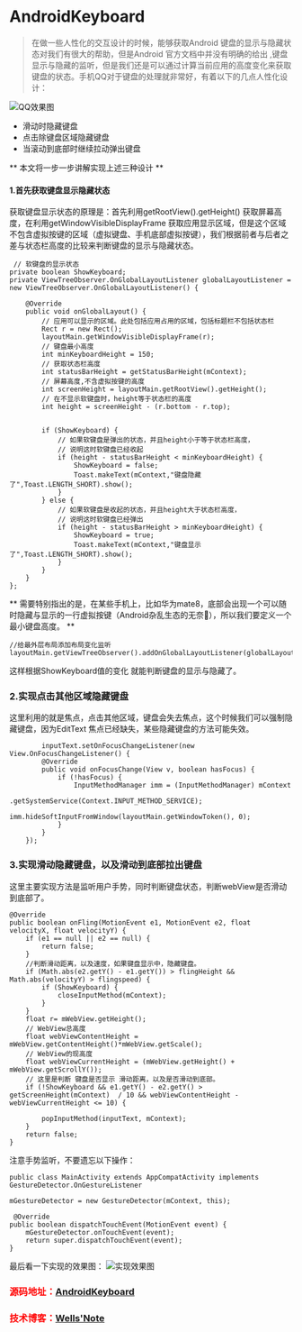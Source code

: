 # AndroidKeyboard

> 在做一些人性化的交互设计的时候，能够获取Android 键盘的显示与隐藏状态对我们有很大的帮助，但是Android 官方文档中并没有明确的给出 ,键盘显示与隐藏的监听，但是我们还是可以通过计算当前应用的高度变化来获取键盘的状态。手机QQ对于键盘的处理就非常好，有着以下的几点人性化设计：

![QQ效果图](http://i4.buimg.com/d16b180723bbcfcd.gif)

* 滑动时隐藏键盘
* 点击除键盘区域隐藏键盘
* 当滚动到底部时继续拉动弹出键盘

** 本文将一步一步讲解实现上述三种设计 **

#### 1.首先获取键盘显示隐藏状态

获取键盘显示状态的原理是：首先利用getRootView().getHeight() 获取屏幕高度，在利用getWindowVisibleDisplayFrame 获取应用显示区域，但是这个区域不包含虚拟按键的区域（虚拟键盘、手机底部虚拟按键），我们根据前者与后者之差与状态栏高度的比较来判断键盘的显示与隐藏状态。
	 
	 // 软键盘的显示状态
    private boolean ShowKeyboard;
    private ViewTreeObserver.OnGlobalLayoutListener globalLayoutListener = new ViewTreeObserver.OnGlobalLayoutListener() {

        @Override
        public void onGlobalLayout() {
            // 应用可以显示的区域。此处包括应用占用的区域，包括标题栏不包括状态栏
            Rect r = new Rect();
            layoutMain.getWindowVisibleDisplayFrame(r);
            // 键盘最小高度
            int minKeyboardHeight = 150;
            // 获取状态栏高度
            int statusBarHeight = getStatusBarHeight(mContext);
            // 屏幕高度,不含虚拟按键的高度
            int screenHeight = layoutMain.getRootView().getHeight();
            // 在不显示软键盘时，height等于状态栏的高度
            int height = screenHeight - (r.bottom - r.top);


            if (ShowKeyboard) {
                // 如果软键盘是弹出的状态，并且height小于等于状态栏高度，
                // 说明这时软键盘已经收起
                if (height - statusBarHeight < minKeyboardHeight) {
                    ShowKeyboard = false;
                    Toast.makeText(mContext,"键盘隐藏了",Toast.LENGTH_SHORT).show();
                }
            } else {
                // 如果软键盘是收起的状态，并且height大于状态栏高度，
                // 说明这时软键盘已经弹出
                if (height - statusBarHeight > minKeyboardHeight) {
                    ShowKeyboard = true;
                    Toast.makeText(mContext,"键盘显示了",Toast.LENGTH_SHORT).show();
                }
            }
        }
    };
    
** 需要特别指出的是，在某些手机上，比如华为mate8，底部会出现一个可以随时隐藏与显示的一行虚拟按键（Android杂乱生态的无奈🙂），所以我们要定义一个最小键盘高度。 ** 
	
	//给最外层布局添加布局变化监听
	layoutMain.getViewTreeObserver().addOnGlobalLayoutListener(globalLayoutListener);


这样根据ShowKeyboard值的变化 就能判断键盘的显示与隐藏了。
### 2.实现点击其他区域隐藏键盘
这里利用的就是焦点，点击其他区域，键盘会失去焦点，这个时候我们可以强制隐藏键盘，因为EditText 焦点已经缺失，某些隐藏键盘的方法可能失效。

	        inputText.setOnFocusChangeListener(new View.OnFocusChangeListener() {
            @Override
            public void onFocusChange(View v, boolean hasFocus) {
                if (!hasFocus) {
                    InputMethodManager imm = (InputMethodManager) mContext
                            .getSystemService(Context.INPUT_METHOD_SERVICE);
                    imm.hideSoftInputFromWindow(layoutMain.getWindowToken(), 0);
                }
            }
        });
      
### 3.实现滑动隐藏键盘，以及滑动到底部拉出键盘

这里主要实现方法是监听用户手势，同时判断键盘状态，判断webView是否滑动到底部了。
	
	@Override
    public boolean onFling(MotionEvent e1, MotionEvent e2, float velocityX, float velocityY) {
        if (e1 == null || e2 == null) {
            return false;
        }
        //判断滑动距离，以及速度，如果键盘显示中，隐藏键盘。
        if (Math.abs(e2.getY() - e1.getY()) > flingHeight && Math.abs(velocityY) > flingspeed) {
            if (ShowKeyboard) {
                closeInputMethod(mContext);
            }
        }
        float r= mWebView.getHeight();
        // WebView总高度
        float webViewContentHeight = mWebView.getContentHeight()*mWebView.getScale();
        // WebView的现高度
        float webViewCurrentHeight = (mWebView.getHeight() + mWebView.getScrollY());
		// 这里是判断 键盘是否显示 滑动距离，以及是否滑动到底部。
        if (!ShowKeyboard && e1.getY() - e2.getY() > getScreenHeight(mContext)  / 10 && webViewContentHeight - webViewCurrentHeight <= 10) {

            popInputMethod(inputText, mContext);
        }
        return false;
    }
    
 注意手势监听，不要遗忘以下操作：

	public class MainActivity extends AppCompatActivity implements GestureDetector.OnGestureListener 
	
	mGestureDetector = new GestureDetector(mContext, this);

	 @Override
    public boolean dispatchTouchEvent(MotionEvent event) {
        mGestureDetector.onTouchEvent(event);
        return super.dispatchTouchEvent(event);
    }
   
最后看一下实现的效果图：
![实现效果图](http://i4.buimg.com/e6674a91804df4e4.gif)


### <font color ="red"> 源码地址：[AndroidKeyboard](https://github.com/zzzlw/AndroidKeyboard) 

###  技术博客：[Wells'Note](http://www.zhangliwei.date) </font>
